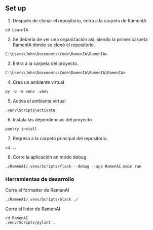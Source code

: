 ## Set up
1. Después de clonar el repositorio, entra a la carpeta de RamenIA
```
cd LearnIA
```
2. Se debería de ver una organización así, siendo la primer carpeta RamenIA donde se clonó el repositorio.
```
C:\Users\John\Documents\Code\RamenIA\RamenIA>
```
3. Entra a la carpeta del proyecto.
```
C:\Users\John\Documents\Code\RamenIA\RamenIA\RamenIA>
```
4. Crea un ambiente virtual
```
py -3 -m venv .venv
```
5. Activa el ambiente virtual
```
.venv\Scripts\activate
```
6. Instala las dependencias del proyecto
```
poetry install
```
7. Regresa a la carpeta principal del repositorio.
```
cd ..
```
8. Corre la aplicación en modo debug.
```
./RamenAI/.venv/Scripts/flask --debug --app RamenAI.main run
```
### Herramientas de desarrollo
Corre el formatter de RamenAI
```
./RamenAI/.venv/Scripts/black ./
```
Corre el linter de RamenAI
```
cd RamenAI
.venv/Scripts/pylint .
```

